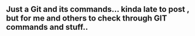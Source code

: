 ## Just a Git and its commands... kinda late to post , but for me and others to check through GIT commands and stuff..

